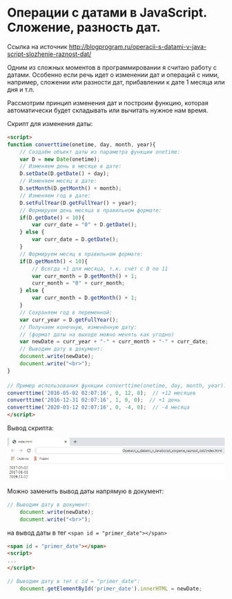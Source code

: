 # Операции с датами в JavaScript. Сложение, разность дат.
Ссылка на источник http://blogprogram.ru/operacii-s-datami-v-java-script-slozhenie-raznost-dat/

Одним из сложных моментов в программировании я считаю работу с датами. Особенно если речь идет о изменении дат и операций с ними, например, сложении или разности дат, прибавлении к дате 1 месяца или дня и т.п.

Рассмотрим принцип изменения дат и построим функцию, которая автоматически будет складывать или вычитать нужное нам время.

Скрипт для изменения даты:
```html
<script>
function converttime(onetime, day, month, year){
	// Создаём объект даты из параметра функции onetime:
	var D = new Date(onetime);
	// Изменяем день в месяце в дате:
	D.setDate(D.getDate() + day);
	// Изменяем месяц в дате:
	D.setMonth(D.getMonth() + month);
	// Изменяем год в дате:
	D.setFullYear(D.getFullYear() + year);
	// Формируем день месяца в правильном формате:
	if(D.getDate() < 10){
		var curr_date = "0" + D.getDate();
	} else {
		var curr_date = D.getDate();
	}
	// Формируем месяц в правильном формате:
	if(D.getMonth() < 10){
		// Всегда +1 для месяца, т.к. счёт с 0 по 11
		var curr_month = D.getMonth() + 1;
		curr_month = "0" + curr_month;
	} else {
		var curr_month = D.getMonth() + 1;
	}
	// Сохраняем год в переменной:
	var curr_year = D.getFullYear();
	// Получаем конечную, изменённую дату:
	// (формат даты на выходе можно менять как угодно)
	var newDate = curr_year + "-" + curr_month + "-" + curr_date;
	// Выводим дату в документ:
	document.write(newDate);
	document.write("<br>");
}

// Пример использования функции converttime(onetime, day, month, year):
converttime('2016-05-02 02:07:16', 0, 12, 0);  // +12 месяцев
converttime('2016-12-31 02:07:16', 1, 0, 0);  // +1 день
converttime('2020-03-12 02:07:16', 0, -4, 0);  // -4 месяца
</script>
```
Вывод скрипта:

<img src = "vyvod_izmenennoy_daty.jpg" width = "800">

Можно заменить вывод даты напрямую в документ:
```js
// Выводим дату в документ:
	document.write(newDate);
	document.write("<br>");
```
на вывод даты в тег `<span id = "primer_date"></span>`
```html
<span id = "primer_date"></span>
<script>
...
</script>
```
```js
// Выводим дату в тег с id = "primer_date":
	document.getElementById('primer_date').innerHTML = newDate;
```
